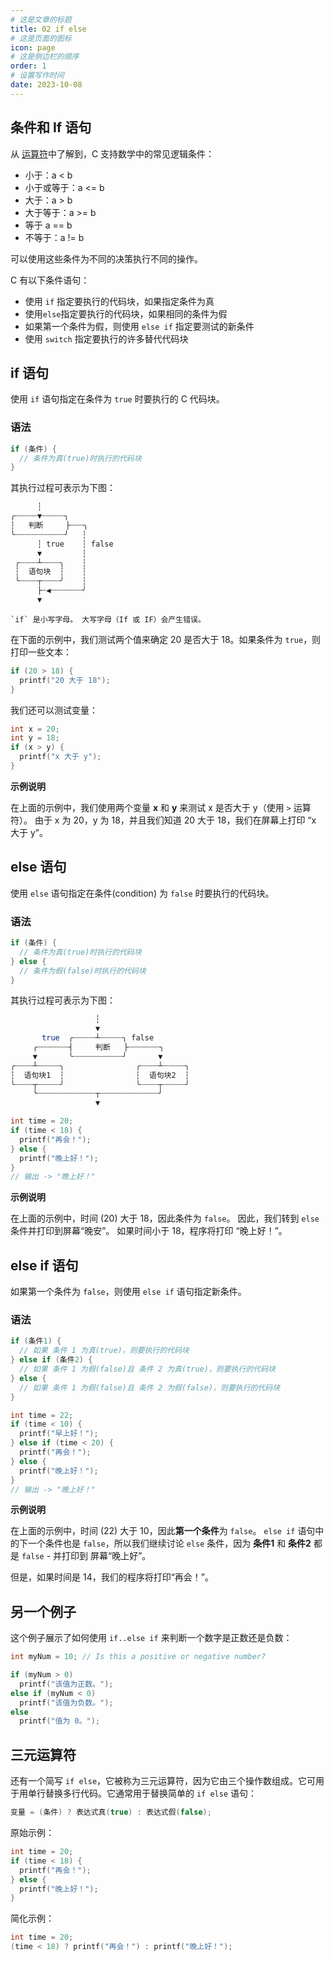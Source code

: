 ```yaml
---
# 这是文章的标题
title: 02 if else
# 这是页面的图标
icon: page
# 这是侧边栏的顺序
order: 1
# 设置写作时间
date: 2023-10-08
---
```

## 条件和 If 语句

从 [运算符](./01%20运算符.md)中了解到，C 支持数学中的常见逻辑条件：

* 小于：a < b
* 小于或等于：a <= b
* 大于：a > b
* 大于等于：a >= b
* 等于 a == b
* 不等于：a != b

可以使用这些条件为不同的决策执行不同的操作。

C 有以下条件语句：

* 使用 `if` 指定要执行的代码块，如果指定条件为真
* 使用`else`指定要执行的代码块，如果相同的条件为假
* 如果第一个条件为假，则使用 `else if` 指定要测试的新条件
* 使用 `switch` 指定要执行的许多替代代码块

## if 语句

使用 `if` 语句指定在条件为 `true` 时要执行的 C 代码块。

### 语法

```c
if (条件) {
  // 条件为真(true)时执行的代码块
}
```

其执行过程可表示为下图：

```bash
      ┆
╭┈┈┈┈┈▼┈┈┈┈┈╮ 
┆   判断     ├┈┈┈╮
╰┈┈┈┈┈┈┈┈┈┈┈╯   ┆
      ┆ true    ┆ false
      ▼         ┆
 ╭┈┈┈┈┴┈┈┈┈╮    ┆
 ┆  语句块  ┆    ┆
 ╰┈┈┈┈┬┈┈┈┈╯    ┆
      ├┈◀┈┈┈┈┈┈┈╯
      ▼
```


````tip
`if` 是小写字母。 大写字母（If 或 IF）会产生错误。
````

在下面的示例中，我们测试两个值来确定 20 是否大于 18。如果条件为 `true`，则打印一些文本：

```c
if (20 > 18) {
  printf("20 大于 18");
}
```

我们还可以测试变量：

```c
int x = 20;
int y = 18;
if (x > y) {
  printf("x 大于 y");
}
```

**示例说明**

在上面的示例中，我们使用两个变量 **x** 和 **y** 来测试 x 是否大于 y（使用 `>` 运算符）。 由于 x 为 20，y 为 18，并且我们知道 20 大于 18，我们在屏幕上打印 “x 大于 y”。

## else 语句

使用 `else` 语句指定在条件(condition) 为 `false` 时要执行的代码块。

### 语法

```c
if (条件) {
  // 条件为真(true)时执行的代码块
} else {
  // 条件为假(false)时执行的代码块
}
```

其执行过程可表示为下图：

```bash
                   ┆
                   ▼
       true  ╭┈┈┈┈┈┴┈┈┈┈┈╮ false
     ╭┈┈┈┈┈┈┈┤     判断   ├┈┈┈┈┈┈┈╮
     ▼       ╰┈┈┈┈┈┈┈┈┈┈┈╯       ▼
╭┈┈┈┈┴┈┈┈┈┈╮                ╭┈┈┈┈┴┈┈┈┈┈╮
┆  语句块1  ┆                ┆  语句块2  ┆
╰┈┈┈┈┬┈┈┈┈┈╯                ╰┈┈┈┈┬┈┈┈┈┈╯
     ╰┈┈┈┈┈┈┈┈┈┈┈┈┈┬┈┈┈┈┈┈┈┈┈┈┈┈┈╯
                   ▼
```

```c
int time = 20;
if (time < 18) {
  printf("再会！");
} else {
  printf("晚上好！");
}
// 输出 -> "晚上好！"
```

**示例说明**

在上面的示例中，时间 (20) 大于 18，因此条件为 `false`。 因此，我们转到 `else` 条件并打印到屏幕“晚安”。 如果时间小于 18，程序将打印 “晚上好！”。

## else if 语句

如果第一个条件为 `false`，则使用 `else if` 语句指定新条件。

### 语法

```c
if (条件1) {
  // 如果 条件 1 为真(true)，则要执行的代码块
} else if (条件2) {
  // 如果 条件 1 为假(false)且 条件 2 为真(true)，则要执行的代码块
} else {
  // 如果 条件 1 为假(false)且 条件 2 为假(false)，则要执行的代码块
}
```

```c
int time = 22;
if (time < 10) {
  printf("早上好！");
} else if (time < 20) {
  printf("再会！");
} else {
  printf("晚上好！");
}
// 输出 -> "晚上好！"
```

**示例说明**

在上面的示例中，时间 (22) 大于 10，因此**第一个条件**为 `false`。 `else if` 语句中的下一个条件也是 `false`，所以我们继续讨论 `else` 条件，因为 **条件1** 和 **条件2** 都是 `false` - 并打印到 屏幕“晚上好”。

但是，如果时间是 14，我们的程序将打印“再会！”。

## 另一个例子

这个例子展示了如何使用 `if..else if` 来判断一个数字是正数还是负数：

```c
int myNum = 10; // Is this a positive or negative number?

if (myNum > 0)
  printf("该值为正数。");
else if (myNum < 0)
  printf("该值为负数。");
else
  printf("值为 0。");
```

## 三元运算符

还有一个简写 `if else`，它被称为三元运算符，因为它由三个操作数组成。它可用于用单行替换多行代码。它通常用于替换简单的 `if else` 语句：

```c
变量 = (条件) ? 表达式真(true) : 表达式假(false);
```

原始示例：

```c
int time = 20;
if (time < 18) {
  printf("再会！");
} else {
  printf("晚上好！");
}
```

简化示例：

```c
int time = 20;
(time < 18) ? printf("再会！") : printf("晚上好！");
```